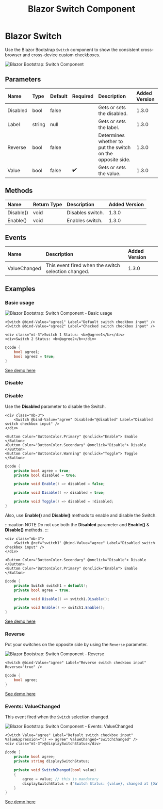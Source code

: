 ﻿---
title: Blazor Switch Component
description: Use the Blazor Bootstrap `Switch` component to show the consistent cross-browser and cross-device custom checkboxes.
image: https://i.imgur.com/ALKzreq.png

sidebar_label: Switch
sidebar_position: 5
---

# Blazor Switch

Use the Blazor Bootstrap `Switch` component to show the consistent cross-browser and cross-device custom checkboxes.

<img src="https://i.imgur.com/ALKzreq.png" alt="Blazor Bootstrap: Switch Component" />

## Parameters

| Name | Type | Default | Required | Description | Added Version |
|:--|:--|:--|:--|:--|:--|
| Disabled | bool | false | | Gets or sets the disabled. | 1.3.0 |
| Label | string | null | | Gets or sets the label.  | 1.3.0 |
| Reverse | bool | false | | Determines whether to put the switch on the opposite side. | 1.3.0 |
| Value | bool | false | ✔️ | Gets or sets the value. | 1.3.0 |

## Methods

| Name | Return Type |Description | Added Version |
|:--|:--|:--|:--|
| Disable() | void | Disables switch. | 1.3.0 |
| Enable() | void | Enables switch. | 1.3.0 |

## Events

| Name | Description | Added Version |
|:--|:--|:--|
| ValueChanged | This event fired when the switch selection changed. | 1.3.0 |

## Examples

### Basic usage

<img src="https://i.imgur.com/ALKzreq.png" alt="Blazor Bootstrap: Switch Component - Basic usage" />

```cshtml {} showLineNumbers
<Switch @bind-Value="agree1" Label="Default switch checkbox input" />
<Switch @bind-Value="agree2" Label="Checked switch checkbox input" />

<div class="mt-3">Switch 1 Status: <b>@agree1</b></div>
<div>Switch 2 Status: <b>@agree2</b></div>
```

```cs showLineNumbers
@code {
    bool agree1;
    bool agree2 = true;
}
```

[See demo here](https://demos.blazorbootstrap.com/form/switch#basic-usage)

### Disable

### Disable

Use the <b>Disabled</b> parameter to disable the Switch.

```cshtml {2,5-7} showLineNumbers
<div class="mb-3">
    <Switch @bind-Value="agree" Disabled="@disabled" Label="Disabled switch checkbox input" />
</div>

<Button Color="ButtonColor.Primary" @onclick="Enable"> Enable </Button>
<Button Color="ButtonColor.Secondary" @onclick="Disable"> Disable </Button>
<Button Color="ButtonColor.Warning" @onclick="Toggle"> Toggle </Button>
```

```cs {3,5,7,9} showLineNumbers
@code {
    private bool agree = true;
    private bool disabled = true;

    private void Enable() => disabled = false;

    private void Disable() => disabled = true;

    private void Toggle() => disabled = !disabled;
}
```

Also, use **Enable()** and **Disable()** methods to enable and disable the Switch.

:::caution NOTE
Do not use both the **Disabled** parameter and **Enable()** & **Disable()** methods.
:::

```cshtml {2,5-6} showLineNumbers
<div class="mb-3">
    <Switch @ref="switch1" @bind-Value="agree" Label="Disabled switch checkbox input" />
</div>

<Button Color="ButtonColor.Secondary" @onclick="Disable"> Disable </Button>
<Button Color="ButtonColor.Primary" @onclick="Enable"> Enable </Button>
```

```cs {2,5,7} showLineNumbers
@code {
    private Switch switch1 = default!;
    private bool agree = true;

    private void Disable() => switch1.Disable();

    private void Enable() => switch1.Enable();
}
```

[See demo here](https://demos.blazorbootstrap.com/autocomplete#disable)

### Reverse

Put your switches on the opposite side by using the `Reverse` parameter.

<img src="https://i.imgur.com/Eo7kY1f.png" alt="Blazor Bootstrap: Switch Component - Reverse" />

```cshtml {} showLineNumbers
<Switch @bind-Value="agree" Label="Reverse switch checkbox input" Reverse="true" />
```

```cs {} showLineNumbers
@code {
    bool agree;
}
```

[See demo here](https://demos.blazorbootstrap.com/form/switch#reverse)

### Events: ValueChanged

This event fired when the `Switch` selection changed.

<img src="https://i.imgur.com/MZe3u1z.png" alt="Blazor Bootstrap: Switch Component - Events: ValueChanged" />

```cshtml {} showLineNumbers
<Switch Value="agree" Label="Default switch checkbox input" ValueExpression="() => agree" ValueChanged="SwitchChanged" />
<div class="mt-3">@displaySwitchStatus</div>
```

```cs {} showLineNumbers
@code {
    private bool agree;
    private string displaySwitchStatus;

    private void SwitchChanged(bool value)
    {
        agree = value; // this is mandatory
        displaySwitchStatus = $"Switch Status: {value}, changed at {DateTime.Now.ToLocalTime()}.";
    }
}
```

[See demo here](https://demos.blazorbootstrap.com/form/switch#events-value-changed)